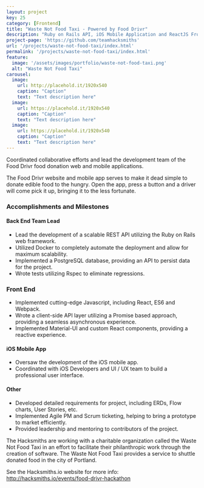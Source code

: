 ```yaml
---
layout: project
key: 25
category: [Frontend]
title: "Waste Not Food Taxi - Powered by Food Drivr"
description: "Ruby on Rails API, iOS Mobile Application and ReactJS Frontend Web Application"
project-page: 'https://github.com/teamhacksmiths'
url: '/projects/waste-not-food-taxi/index.html'
permalink: '/projects/waste-not-food-taxi/index.html'
feature:
  image: '/assets/images/portfolio/waste-not-food-taxi.png'
  alt: "Waste Not Food Taxi"
carousel:
  image:
    url: http://placehold.it/1920x540
    caption: "Caption"
    text: "Text description here"
  image:
    url: https://placehold.it/1920x540
    caption: "Caption"
    text: "Text description here"
  image:
    url: https://placehold.it/1920x540
    caption: "Caption"
    text: "Text description here"
---
```


Coordinated collaborative efforts and lead the development team of the Food Drivr food donation web and mobile applications.

The Food Drivr website and mobile app serves to make it dead simple to donate edible food to the hungry. Open the app, press a button and a driver will come pick it up, bringing it to the less fortunate.

### __Accomplishments and Milestones__

#### Back End Team Lead
- Lead the development of a scalable REST API utilizing the Ruby on Rails web framework.
- Utilized Docker to completely automate the deployment and allow for maximum scalability.
- Implemented a PostgreSQL database, providing an API to persist data for the project.
- Wrote tests utilizing Rspec to eliminate regressions.

### Front End
- Implemented cutting-edge Javascript, including React, ES6 and Webpack.
- Wrote a client-side API layer utilizing a Promise based approach, providing a seamless asynchronous experience.
- Implemented Material-UI and custom React components, providing a reactive experience.

#### iOS Mobile App
- Oversaw the development of the iOS mobile app.
- Coordinated with iOS Developers and UI / UX team to build a professional user interface.

#### Other
- Developed detailed requirements for project, including ERDs, Flow charts, User Stories, etc.
- Implemented Agile PM and Scrum ticketing, helping to bring a prototype to market efficiently.
- Provided leadership and mentoring to contributors of the project.

The Hacksmiths are working with a charitable organization called the Waste Not Food Taxi in an effort to facilitate their philanthropic work through the creation of software. The Waste Not Food Taxi provides a service to shuttle donated food in the city of Portland.

See the Hacksmiths.io website for more info: http://hacksmiths.io/events/food-drivr-hackathon
